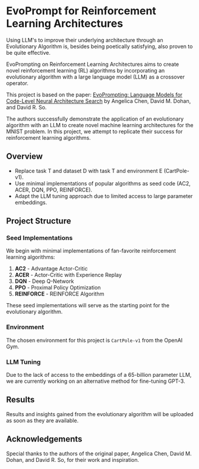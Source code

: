 # EvoPrompt for Reinforcement Learning Architectures

Using LLM's to improve their underlying architecture through an Evolutionary Algorithm is, besides being poetically satisfying, also proven to be quite effective. 

EvoPrompting on Reinforcement Learning Architectures aims to create novel reinforcement learning (RL) algorithms by incorporating an evolutionary algorithm with a large language model (LLM) as a crossover operator.

This project is based on the paper: [EvoPrompting: Language Models for Code-Level Neural Architecture Search](https://arxiv.org/pdf/2302.14838.pdf) by Angelica Chen, David M. Dohan, and David R. So.

The authors successfully demonstrate the application of an evolutionary algorithm with an LLM to create novel machine learning architectures for the MNIST problem. In this project, we attempt to replicate their success for reinforcement learning algorithms.

## Overview

- Replace task T and dataset D with task T and environment E (CartPole-v1).
- Use minimal implementations of popular algorithms as seed code (AC2, ACER, DQN, PPO, REINFORCE).
- Adapt the LLM tuning approach due to limited access to large parameter embeddings.

## Project Structure

### Seed Implementations

We begin with minimal implementations of fan-favorite reinforcement learning algorithms:

1. **AC2** - Advantage Actor-Critic
2. **ACER** - Actor-Critic with Experience Replay
3. **DQN** - Deep Q-Network
4. **PPO** - Proximal Policy Optimization
5. **REINFORCE** - REINFORCE Algorithm

These seed implementations will serve as the starting point for the evolutionary algorithm.

### Environment

The chosen environment for this project is `CartPole-v1` from the OpenAI Gym.

### LLM Tuning

Due to the lack of access to the embeddings of a 65-billion parameter LLM, we are currently working on an alternative method for fine-tuning GPT-3.

## Results

Results and insights gained from the evolutionary algorithm will be uploaded as soon as they are available.

## Acknowledgements

Special thanks to the authors of the original paper, Angelica Chen, David M. Dohan, and David R. So, for their work and inspiration.
